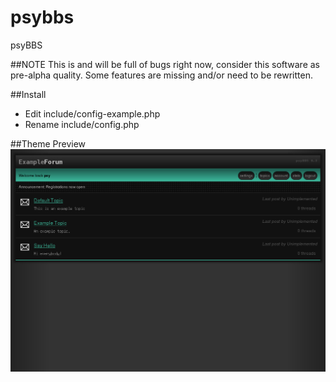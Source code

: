 # psybbs
psyBBS

##NOTE
This is and will be full of bugs right now, consider this software as pre-alpha quality. Some features are missing and/or need to be rewritten.

##Install
* Edit include/config-example.php
* Rename include/config.php

##Theme Preview
![psyBBS mintphosphor](theme/mintphosphor/preview.png)
